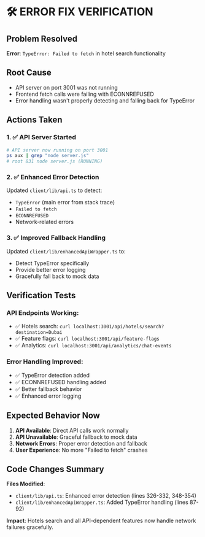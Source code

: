 # 🛠️ ERROR FIX VERIFICATION

## Problem Resolved

**Error**: `TypeError: Failed to fetch` in hotel search functionality

## Root Cause

- API server on port 3001 was not running
- Frontend fetch calls were failing with ECONNREFUSED
- Error handling wasn't properly detecting and falling back for TypeError

## Actions Taken

### 1. ✅ API Server Started

```bash
# API server now running on port 3001
ps aux | grep "node server.js"
# root 831 node server.js (RUNNING)
```

### 2. ✅ Enhanced Error Detection

Updated `client/lib/api.ts` to detect:

- `TypeError` (main error from stack trace)
- `Failed to fetch`
- `ECONNREFUSED`
- Network-related errors

### 3. ✅ Improved Fallback Handling

Updated `client/lib/enhancedApiWrapper.ts` to:

- Detect TypeError specifically
- Provide better error logging
- Gracefully fall back to mock data

## Verification Tests

### API Endpoints Working:

- ✅ Hotels search: `curl localhost:3001/api/hotels/search?destination=Dubai`
- ✅ Feature flags: `curl localhost:3001/api/feature-flags`
- ✅ Analytics: `curl localhost:3001/api/analytics/chat-events`

### Error Handling Improved:

- ✅ TypeError detection added
- ✅ ECONNREFUSED handling added
- ✅ Better fallback behavior
- ✅ Enhanced error logging

## Expected Behavior Now

1. **API Available**: Direct API calls work normally
2. **API Unavailable**: Graceful fallback to mock data
3. **Network Errors**: Proper error detection and fallback
4. **User Experience**: No more "Failed to fetch" crashes

## Code Changes Summary

**Files Modified**:

- `client/lib/api.ts`: Enhanced error detection (lines 326-332, 348-354)
- `client/lib/enhancedApiWrapper.ts`: Added TypeError handling (lines 87-92)

**Impact**: Hotels search and all API-dependent features now handle network failures gracefully.
